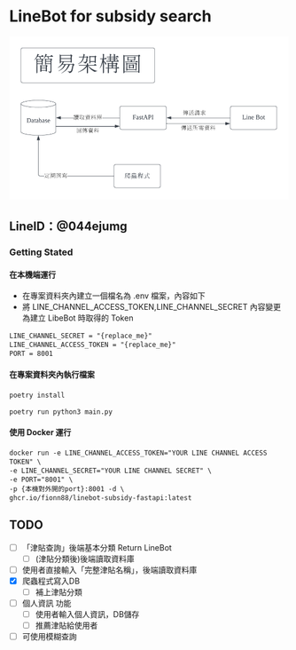 # LineBot for subsidy search

![image](https://github.com/Fionn88/LineBot-Subsidy/blob/main/%E6%9E%B6%E6%A7%8B%E5%9C%96.png)

## LineID：@044ejumg
 
### Getting Stated


#### 在本機端運行
- 在專案資料夾內建立一個檔名為 .env 檔案，內容如下
- 將 LINE_CHANNEL_ACCESS_TOKEN,LINE_CHANNEL_SECRET 內容變更為建立 LibeBot 時取得的 Token

```
LINE_CHANNEL_SECRET = "{replace_me}"
LINE_CHANNEL_ACCESS_TOKEN = "{replace_me}"
PORT = 8001
```
#### 在專案資料夾內執行檔案

```
poetry install
```

```
poetry run python3 main.py
```

#### 使用 Docker 運行
```
docker run -e LINE_CHANNEL_ACCESS_TOKEN="YOUR LINE CHANNEL ACCESS TOKEN" \
-e LINE_CHANNEL_SECRET="YOUR LINE CHANNEL SECRET" \
-e PORT="8001" \
-p {本機對外開的port}:8001 -d \
ghcr.io/fionn88/linebot-subsidy-fastapi:latest
```

## TODO

- [ ] 「津貼查詢」後端基本分類 Return LineBot
  - [ ] (津貼分類後)後端讀取資料庫
- [ ] 使用者直接輸入「完整津貼名稱」，後端讀取資料庫
- [x] 爬蟲程式寫入DB
  - [ ] 補上津貼分類 
- [ ] 個人資訊 功能
  - [ ] 使用者輸入個人資訊，DB儲存
  - [ ] 推薦津貼給使用者
- [ ] 可使用模糊查詢
